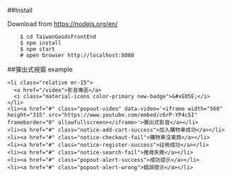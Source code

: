 ##Install

Download from https://nodejs.org/en/

		$ cd TaiwanGoodsFrontEnd
		$ npm install
		$ npm start
		# open browser http://localhost:8080

##彈出式視窗 example

    <li class="relative mr-15">
      <a href="/video">影音專區</a>
      <i class="material-icons color-primary new-badge">&#xE05E;</i>
    </li>
    <li><a href="#" class="popout-video" data-video='<iframe width="560" height="315" src="https://www.youtube.com/embed/c6rP-YP4c5I" frameborder="0" allowfullscreen></iframe>'>彈出式影音</a></li>
    <li><a href="#" class="notice-add-cart-success">加入購物車成功</a></li>
    <li><a href="#" class="notice-checkout-fail">購物車沒東西</a></li>
    <li><a href="#" class="notice-register-success">註冊成功</a></li>
    <li><a href="#" class="notice-search-fail">搜尋失敗</a></li>
    <li><a href="#" class="popout-alert-success">成功提示</a></li>
    <li><a href="#" class="popout-alert-wrong">錯誤提示</a></li>

